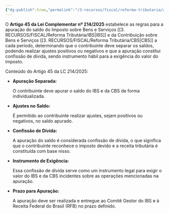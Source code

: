 ```yaml
---
{"dg-publish":true,"permalink":"/3-recursos/fiscal/reforma-tributaria/apuracao-1/","dgPassFrontmatter":true,"created":"2025-08-21T23:09:33.037-03:00","updated":"2025-08-21T23:11:16.776-03:00"}
---
```



O **Artigo 45 da Lei Complementar nº 214/2025** estabelece as regras para a apuração do saldo do Imposto sobre Bens e Serviços [[3. RECURSOS/FISCAL/Reforma Tributária/IBS\|IBS]] e da Contribuição sobre Bens e Serviços [[3. RECURSOS/FISCAL/Reforma Tributária/CBS\|CBS]] a cada período, determinando que o contribuinte deve separar os saldos, podendo realizar ajustes positivos ou negativos e que a apuração constitui confissão de dívida, sendo instrumento hábil para a exigência do valor do imposto. 

Conteúdo do Artigo 45 da LC 214/2025: 

- **Apuração Separada:**
    
    O contribuinte deve apurar o saldo do IBS e da CBS de forma individualizada.
    
- **Ajustes no Saldo:**
    
    É permitido ao contribuinte realizar ajustes, sejam positivos ou negativos, no saldo apurado.
    
- **Confissão de Dívida:**
    
    A apuração do saldo é considerada confissão de dívida, o que significa que o contribuinte reconhece o imposto devido e a receita tributária é constituída com base nisso.
    
- **Instrumento de Exigência:**
    
    Essa confissão de dívida serve como um instrumento legal para exigir o valor do IBS e da CBS incidentes sobre as operações mencionadas na apuração.
    
- **Prazo para Apuração:**
    
    A apuração deve ser realizada e entregue ao Comitê Gestor do IBS e à Receita Federal do Brasil (RFB) no prazo definido.